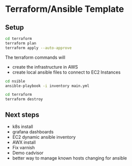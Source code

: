 # Terraform/Ansible Template

## Setup

```bash
cd terraform
terraform plan
terraform apply --auto-approve
```

The terraform commands will 
- create the infrastructure in AWS
- create local ansible files to connect to EC2 Instances

```bash
cd nsible
ansible-playbook -i inventory main.yml
```

```bash
cd terraform
terraform destroy
```

## Next steps
- k8s install
- grafana dashboards
- EC2 dynamic ansible inventory
- AWX install
- Fix varnish
- Demo cadvisor
- better way to manage known hosts changing for ansible
